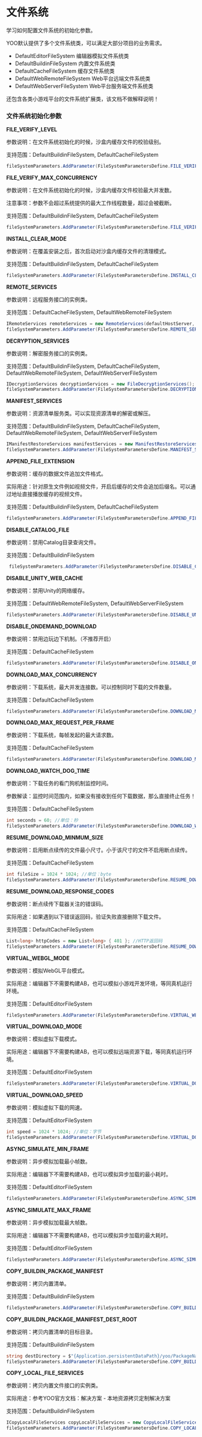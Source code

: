 # 文件系统

学习如何配置文件系统的初始化参数。

YOO默认提供了多个文件系统类，可以满足大部分项目的业务需求。

- DefaultEditorFileSystem 编辑器模拟文件系统类
- DefaultBuildinFileSystem 内置文件系统类
- DefaultCacheFileSystem 缓存文件系统类
- DefaultWebRemoteFileSystem Web平台远端文件系统类
- DefaultWebServerFileSystem Web平台服务端文件系统类

还包含各类小游戏平台的文件系统扩展类，该文档不做解释说明！

### 文件系统初始化参数

**FILE_VERIFY_LEVEL**

参数说明：在文件系统初始化的时候，沙盒内缓存文件的校验级别。

支持范围：DefaultBuildinFileSystem, DefaultCacheFileSystem

```csharp
fileSystemParameters.AddParameter(FileSystemParametersDefine.FILE_VERIFY_LEVEL, EFileVerifyLevel.High);
```



**FILE_VERIFY_MAX_CONCURRENCY**

参数说明：在文件系统初始化的时候，沙盒内缓存文件校验最大并发数。

注意事项：参数不会超过系统提供的最大工作线程数量，超过会被截断。

支持范围：DefaultBuildinFileSystem, DefaultCacheFileSystem

```csharp
fileSystemParameters.AddParameter(FileSystemParametersDefine.FILE_VERIFY_MAX_CONCURRENCY, 100);
```



**INSTALL_CLEAR_MODE**

参数说明：在覆盖安装之后，首次启动对沙盒内缓存文件的清理模式。

支持范围：DefaultBuildinFileSystem, DefaultCacheFileSystem

```csharp
fileSystemParameters.AddParameter(FileSystemParametersDefine.INSTALL_CLEAR_MODE, EOverwriteInstallClearMode.ClearAllCacheFiles);
```



**REMOTE_SERVICES**

参数说明：远程服务接口的实例类。

支持范围：DefaultCacheFileSystem, DefaultWebRemoteFileSystem

```csharp
IRemoteServices remoteServices = new RemoteServices(defaultHostServer, fallbackHostServer);
fileSystemParameters.AddParameter(FileSystemParametersDefine.REMOTE_SERVICES, remoteServices);
```



**DECRYPTION_SERVICES**

参数说明：解密服务接口的实例类。

支持范围：DefaultBuildinFileSystem, DefaultCacheFileSystem, DefaultWebRemoteFileSystem, DefaultWebServerFileSystem 

```csharp
IDecryptionServices decryptionServices = new FileDecryptionServices();
fileSystemParameters.AddParameter(FileSystemParametersDefine.DECRYPTION_SERVICES, decryptionServices);
```



**MANIFEST_SERVICES**

参数说明：资源清单服务类。可以实现资源清单的解密或解压。

支持范围：DefaultBuildinFileSystem, DefaultCacheFileSystem, DefaultWebRemoteFileSystem, DefaultWebServerFileSystem 

```csharp
IManifestRestoreServices manifestServices = new ManifestRestoreServices();
fileSystemParameters.AddParameter(FileSystemParametersDefine.MANIFEST_SERVICES, manifestServices);
```



**APPEND_FILE_EXTENSION**

参数说明：缓存的数据文件追加文件格式。

实际用途：针对原生文件例如视频文件，开启后缓存的文件会追加后缀名。可以通过地址直接播放缓存的视频文件。

支持范围：DefaultBuildinFileSystem, DefaultCacheFileSystem

```csharp
fileSystemParameters.AddParameter(FileSystemParametersDefine.APPEND_FILE_EXTENSION, true);
```



**DISABLE_CATALOG_FILE**

参数说明：禁用Catalog目录查询文件。

支持范围：DefaultBuildinFileSystem

```csharp
 fileSystemParameters.AddParameter(FileSystemParametersDefine.DISABLE_CATALOG_FILE, true);
```



**DISABLE_UNITY_WEB_CACHE**

参数说明：禁用Unity的网络缓存。

支持范围：DefaultWebRemoteFileSystem, DefaultWebServerFileSystem 

```csharp
fileSystemParameters.AddParameter(FileSystemParametersDefine.DISABLE_UNITY_WEB_CACHE, true);
```



**DISABLE_ONDEMAND_DOWNLOAD**

参数说明：禁用边玩边下机制。（不推荐开启）

支持范围：DefaultCacheFileSystem

```csharp
fileSystemParameters.AddParameter(FileSystemParametersDefine.DISABLE_ONDEMAND_DOWNLOAD, true);
```



**DOWNLOAD_MAX_CONCURRENCY**

参数说明：下载系统，最大并发连接数。可以控制同时下载的文件数量。

支持范围：DefaultCacheFileSystem

```csharp
fileSystemParameters.AddParameter(FileSystemParametersDefine.DOWNLOAD_MAX_CONCURRENCY, 10);
```



**DOWNLOAD_MAX_REQUEST_PER_FRAME**

参数说明：下载系统，每帧发起的最大请求数。

支持范围：DefaultCacheFileSystem

```csharp
fileSystemParameters.AddParameter(FileSystemParametersDefine.DOWNLOAD_MAX_REQUEST_PER_FRAME, 10);
```



**DOWNLOAD_WATCH_DOG_TIME**

参数说明：下载任务的看门狗机制监控时间。

参数解读：监控时间范围内，如果没有接收到任何下载数据，那么直接终止任务！

支持范围：DefaultCacheFileSystem

```csharp
int seconds = 60; //单位：秒
fileSystemParameters.AddParameter(FileSystemParametersDefine.DOWNLOAD_WATCH_DOG_TIME, seconds);
```



**RESUME_DOWNLOAD_MINMUM_SIZE**

参数说明：启用断点续传的文件最小尺寸。小于该尺寸的文件不启用断点续传。

支持范围：DefaultCacheFileSystem

```csharp
int fileSize = 1024 * 1024; //单位：byte
fileSystemParameters.AddParameter(FileSystemParametersDefine.RESUME_DOWNLOAD_MINMUM_SIZE, fileSize);
```



**RESUME_DOWNLOAD_RESPONSE_CODES**

参数说明：断点续传下载器关注的错误码。

实际用途：如果遇到以下错误返回码，验证失败直接删除下载文件。

支持范围：DefaultCacheFileSystem

```csharp
List<long> httpCodes = new List<long> { 401 }; //HTTP返回码
fileSystemParameters.AddParameter(FileSystemParametersDefine.RESUME_DOWNLOAD_RESPONSE_CODES, httpCodes);
```



**VIRTUAL_WEBGL_MODE**

参数说明：模拟WebGL平台模式。

实际用途：编辑器下不需要构建AB，也可以模拟小游戏开发环境，等同真机运行环境。

支持范围：DefaultEditorFileSystem

```csharp
fileSystemParameters.AddParameter(FileSystemParametersDefine.VIRTUAL_WEBGL_MODE, true);
```



**VIRTUAL_DOWNLOAD_MODE**

参数说明：模拟虚拟下载模式。

实际用途：编辑器下不需要构建AB，也可以模拟远端资源下载，等同真机运行环境。

支持范围：DefaultEditorFileSystem

```csharp
fileSystemParameters.AddParameter(FileSystemParametersDefine.VIRTUAL_DOWNLOAD_MODE, true);
```



**VIRTUAL_DOWNLOAD_SPEED**

参数说明：模拟虚拟下载的网速。

支持范围：DefaultEditorFileSystem

```csharp
int speed = 1024 * 1024; //单位：字节
fileSystemParameters.AddParameter(FileSystemParametersDefine.VIRTUAL_DOWNLOAD_SPEED, speed);
```



**ASYNC_SIMULATE_MIN_FRAME**

参数说明：异步模拟加载最小帧数。

实际用途：编辑器下不需要构建AB，也可以模拟异步加载的最小耗时。

支持范围：DefaultEditorFileSystem

```csharp
fileSystemParameters.AddParameter(FileSystemParametersDefine.ASYNC_SIMULATE_MIN_FRAME, 5);
```



**ASYNC_SIMULATE_MAX_FRAME**

参数说明：异步模拟加载最大帧数。

实际用途：编辑器下不需要构建AB，也可以模拟异步加载的最大耗时。

支持范围：DefaultEditorFileSystem

```csharp
fileSystemParameters.AddParameter(FileSystemParametersDefine.ASYNC_SIMULATE_MAX_FRAME, 20);
```



**COPY_BUILDIN_PACKAGE_MANIFEST**

参数说明：拷贝内置清单。

支持范围：DefaultBuildinFileSystem

```csharp
fileSystemParameters.AddParameter(FileSystemParametersDefine.COPY_BUILDIN_PACKAGE_MANIFEST, true);
```



**COPY_BUILDIN_PACKAGE_MANIFEST_DEST_ROOT**

参数说明：拷贝内置清单的目标目录。

支持范围：DefaultBuildinFileSystem

```csharp
string destDirectory = $"{Application.persistentDataPath}/yoo/PackageName/ManifestFiles/";
fileSystemParameters.AddParameter(FileSystemParametersDefine.COPY_BUILDIN_PACKAGE_MANIFEST_DEST_ROOT, destFilePath);
```



**COPY_LOCAL_FILE_SERVICES**

参数说明：拷贝内置文件接口的实例类。

实际用途：参考YOO官方文档：解决方案 - 本地资源拷贝定制解决方案

支持范围：DefaultBuildinFileSystem

```csharp
ICopyLocalFileServices copyLocalFileServices = new CopyLocalFileServices();
fileSystemParameters.AddParameter(FileSystemParametersDefine.COPY_LOCAL_FILE_SERVICES, copyLocalFileServices);
```

